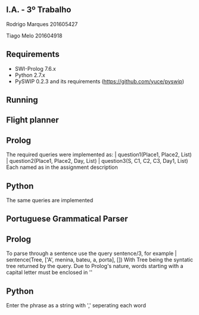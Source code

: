 
## I.A. - 3º Trabalho ###########################################################################

Rodrigo Marques 201605427

Tiago Melo 201604918

## Requirements #################################################################################

 - SWI-Prolog 7.6.x
 - Python 2.7.x
 - PySWIP 0.2.3 and its requirements (https://github.com/yuce/pyswip)

## Running ######################################################################################

 ## Flight planner #############################
  
  ## Prolog #################################### 
 
  The required queries were implemented as:
     | question1(Place1, Place2, List)
     | question2(Place1, Place2, Day, List)
     | question3(S, C1, C2, C3, Day1, List)
  Each named as in the assignment description

  ## Python ####################################
  
  The same queries are implemented

 ## Portuguese Grammatical Parser ##############

  ## Prolog ####################################
  
  To parse through a sentence use the query sentence/3, for example
     | sentence(Tree, ['A', menina, bateu, a, porta], [])
  With Tree being the syntatic tree returned by the query.
  Due to Prolog's nature, words starting with a capital letter must be enclosed in ''

  ## Python ####################################

  Enter the phrase as a string with ',' seperating each word
